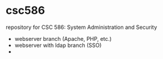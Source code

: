 # csc586
repository for CSC 586: System Administration and Security 

- webserver branch (Apache, PHP, etc.)
- webserver with ldap branch (SSO)
- 
